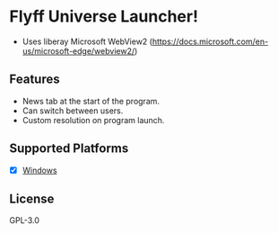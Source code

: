 # Flyff Universe Launcher!
* Uses liberay Microsoft WebView2 (https://docs.microsoft.com/en-us/microsoft-edge/webview2/)
## Features
* News tab at the start of the program.
* Can switch between users.
* Custom resolution on program launch.

## Supported Platforms
- [x] [Windows](https://github.com/Tsadriu/FlyffUniverseLauncher)

## License
GPL-3.0
